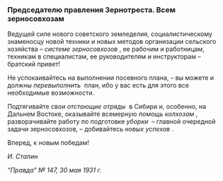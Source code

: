 ### Председателю правления Зернотреста. Всем зерносовхозам

Ведущей силе нового советского земледелия, социалистическому знаменосцу новой техники и новых методов организации сельского хозяйства – _системе зерносовхозов_ , ее рабочим и работницам, техникам в специалистам, ее руководителям и инструкторам – братский привет!

Не успокаивайтесь на выполнении посевного плана, – вы можете и должны _перевыполнить_  план, ибо у вас есть для этого все необходимые возможности.

Подтягивайте свои _отстающие отряды_  в Сибири и, особенно, на Дальнем Востоке, оказывайте всемерную _помощь колхозам_ , разворачивайте работу по подготовке _уборки_  – главной очередной задачи зерносовхозов, – добивайтесь _новых успехов_ .

Вперед, к новым победам!

_И. Сталин_

_“Правда” № 147, 30 мая 1931 г._